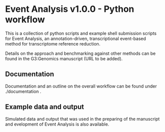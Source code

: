 # Event Analysis v1.0.0 - Python workflow
This is a collection of python scripts and example shell submission scripts for Event Analysis, an annotation-driven, transcriptional event-based method for transcriptome reference reduction.

Details on the approach and benchmarking against other methods can be found in the G3:Genomics manuscript (URL to be added).

## Documentation

Documentation and an outline on the overall workflow can be found under ./documentation .

## Example data and output

Simulated data and output that was used in the preparing of the manuscript and evelopment of Event Analysis is also available.


